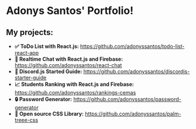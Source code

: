 # Adonys Santos' Portfolio!

## My projects:

- **✅ ToDo List with React.js:** https://github.com/adonyssantos/todo-list-react-app 
- **💬 Realtime Chat with React.js and Firebase:** https://github.com/adonyssantos/react-chat
- **🤖 Discord.js Started Guide:** https://github.com/adonyssantos/discordjs-starter-guide
- **📈 Students Ranking with React.js and Firebase:** https://github.com/adonyssantos/rankings-cemas
- **🔒 Password Generator:** https://github.com/adonyssantos/password-generator
- **🎨 Open source CSS Library:** https://github.com/adonyssantos/palm-treee-css 
